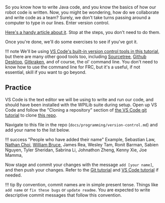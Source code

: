 So you know how to write Java code, and you know the basics of how our robot code is written.
Now, you might be wondering, how do we collaborate and write code as a team?
Surely, we don't take turns passing around a computer to type in our lines. Enter version control.

[Here's a handy article about it](https://www.freecodecamp.org/news/learn-the-basics-of-git-in-under-10-minutes-da548267cc91/). Stop at the steps, you don't need to do them.

Once you're done, we'll do some exercises to see if you've got it.

!!! note
    We'll be using [VS Code's built-in version control tools in this tutorial](https://code.visualstudio.com/docs/editor/versioncontrol), but there are many other good tools too, including [Sourcetree](https://www.sourcetreeapp.com/), [Github Desktop](https://desktop.github.com/), [Gitkraken](https://www.gitkraken.com/git-client), and of course, the ol' command line. 
    You don't need to know how to use the command line for FRC, but it's a useful, if not essential, skill if you want to go beyond.

## Practice

VS Code is the text editor we will be using to write and run our code, and should have been installed with the WPILib suite during setup. 
Open up VS Code and follow the "Cloning a repository" section of [the VS Code git tutorial](https://code.visualstudio.com/docs/editor/versioncontrol#_cloning-a-repository) to clone [this repo](https://github.com/bobabots253/bobadocs).

Navigate to this file in the repo (`docs/programming/version-control.md`) and add your name to the list below.

!!! success "People who have added their name"
    <!-- Remember to add a comma after your name! -->
    <!-- Use a newline to write your name -->
    Example,
    Sebastian Law,
    [Nathan Choi](https://www.youtube.com/watch?v=dQw4w9WgXcQ),
    [William Bruce](https://www.youtube.com/watch?v=cjnzt_a0Wdk),
    James Rea,
    Wesley Tam,
    Ronit Barman,
    Sabien Nguyen,
    Tyler Sheridan,
    Sabrina Li,
    Johnathon Zheng,
    Kenny Xie,
    Joe Mamma,

Now stage and commit your changes with the message `add [your name]`, and then push your changes. Refer to the [Git tutorial](https://guides.github.com/introduction/git-handbook/) and [VS Code tutorial](https://code.visualstudio.com/docs/editor/versioncontrol) if needed.

!!! tip
    By convention, commit names are in simple present tense. Things like `add name` or `fix these bugs` or `update readme`. 
    You are expected to write descriptive commit messages that follow this convention.

